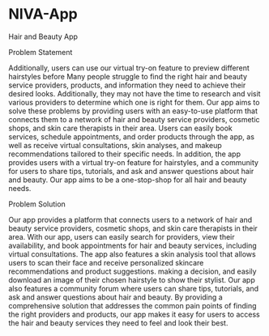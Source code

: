# NIVA-App
Hair and Beauty App


Problem Statement

Additionally, users can use our virtual try-on feature to preview different hairstyles before Many people struggle to find the right hair and beauty service providers, products, and information they need to achieve their desired looks. Additionally, they may not have the time to research and visit various providers to determine which one is right for them. Our app aims to solve these problems by providing users with an easy-to-use platform that connects them to a network of hair and beauty service providers, cosmetic shops, and skin care therapists in their area. Users can easily book services, schedule appointments, and order products through the app, as well as receive virtual consultations, skin analyses, and makeup recommendations tailored to their specific needs. In addition, the app provides users with a virtual try-on feature for hairstyles, and a community for users to share tips, tutorials, and ask and answer questions about hair and beauty. Our app aims to be a one-stop-shop for all hair and beauty needs.


Problem Solution


Our app provides a platform that connects users to a network of hair and beauty service providers, cosmetic shops, and skin care therapists in their area. With our app, users can easily search for providers, view their availability, and book appointments for hair and beauty services, including virtual consultations. The app also features a skin analysis tool that allows users to scan their face and receive personalized skincare recommendations and product suggestions. making a decision, and easily download an image of their chosen hairstyle to show their stylist. Our app also features a community forum where users can share tips, tutorials, and ask and answer questions about hair and beauty. By providing a comprehensive solution that addresses the common pain points of finding the right providers and products, our app makes it easy for users to access the hair and beauty services they need to feel and look their best.
